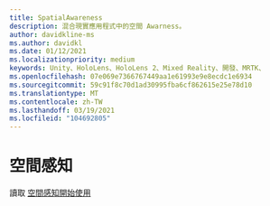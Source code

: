 ```yaml
---
title: SpatialAwareness
description: 混合現實應用程式中的空間 Awarness。
author: davidkline-ms
ms.author: davidkl
ms.date: 01/12/2021
ms.localizationpriority: medium
keywords: Unity、HoloLens、HoloLens 2、Mixed Reality、開發、MRTK、
ms.openlocfilehash: 07e069e7366767449aa1e61993e9e8ecdc1e6934
ms.sourcegitcommit: 59c91f8c70d1ad30995fba6cf862615e25e78d10
ms.translationtype: MT
ms.contentlocale: zh-TW
ms.lasthandoff: 03/19/2021
ms.locfileid: "104692805"
---
```

# <a name="spatial-awareness"></a>空間感知

讀取 [空間感知開始使用](../features/SpatialAwareness/SpatialAwarenessGettingStarted.md)
